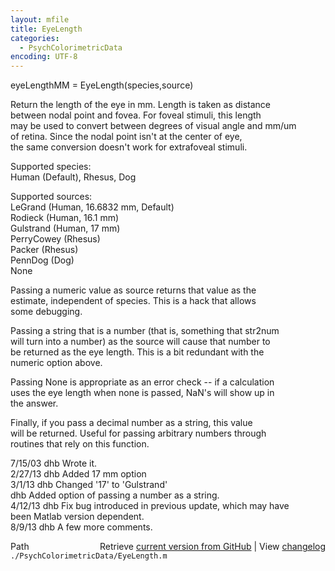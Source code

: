 ```yaml
---
layout: mfile
title: EyeLength
categories:
  - PsychColorimetricData
encoding: UTF-8
---
```


 eyeLengthMM = EyeLength(species,source)  

 Return the length of the eye in mm.  Length is taken as distance  
 between nodal point and fovea.  For foveal stimuli, this length  
 may be used to convert between degrees of visual angle and mm/um  
 of retina.  Since the nodal point isn't at the center of eye,  
 the same conversion doesn't work for extrafoveal stimuli.  

 Supported species:  
        Human (Default), Rhesus, Dog  

 Supported sources:  
   LeGrand (Human, 16.6832 mm, Default)  
   Rodieck (Human, 16.1 mm)  
   Gulstrand (Human, 17 mm)  
   PerryCowey (Rhesus)  
   Packer (Rhesus)  
   PennDog (Dog)  
   None  

 Passing a numeric value as source returns that value as the  
 estimate, independent of species.  This is a hack that allows  
 some debugging.  

 Passing a string that is a number (that is, something that str2num  
 will turn into a number) as the source will cause that number to  
 be returned as the eye length.  This is a bit redundant with the  
 numeric option above.  

 Passing None is appropriate as an error check -- if a calculation  
 uses the eye length when none is passed, NaN's will show up in  
 the answer.  

 Finally, if you pass a decimal number as a string, this value  
 will be returned.  Useful for passing arbitrary numbers through  
 routines that rely on this function.  

 7/15/03  dhb  Wrote it.  
 2/27/13  dhb  Added 17 mm option  
 3/1/13   dhb  Changed '17' to 'Gulstrand'  
          dhb  Added option of passing a number as a string.  
 4/12/13  dhb  Fix bug introduced in previous update, which may have  
               been Matlab version dependent.  
 8/9/13   dhb  A few more comments.  


<div class="code_header" style="text-align:right;">
  <span style="float:left;">Path&nbsp;&nbsp;</span> <span class="counter">Retrieve <a href=
  "https://raw.github.com/Psychtoolbox-3/Psychtoolbox-3/beta/./PsychColorimetricData/EyeLength.m">current version from GitHub</a> | View <a href=
  "https://github.com/Psychtoolbox-3/Psychtoolbox-3/commits/beta/./PsychColorimetricData/EyeLength.m">changelog</a></span>
</div>
<div class="code">
  <code>./PsychColorimetricData/EyeLength.m</code>
</div>
